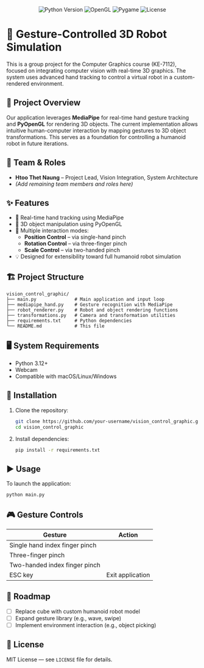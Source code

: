 

<div align="center">
  <img src="https://img.shields.io/badge/Python-3.12+-blue.svg" alt="Python Version">
  <img src="https://img.shields.io/badge/OpenGL-Enabled-green.svg" alt="OpenGL">
  <img src="https://img.shields.io/badge/Pygame-2.0+-red.svg" alt="Pygame">
  <img src="https://img.shields.io/badge/License-MIT-yellow.svg" alt="License">
</div>

# 🤖 Gesture-Controlled 3D Robot Simulation

This is a group project for the Computer Graphics course (KE-7112), focused on integrating computer vision with real-time 3D graphics. The system uses advanced hand tracking to control a virtual robot in a custom-rendered environment.

## 🧠 Project Overview

Our application leverages **MediaPipe** for real-time hand gesture tracking and **PyOpenGL** for rendering 3D objects. The current implementation allows intuitive human-computer interaction by mapping gestures to 3D object transformations. This serves as a foundation for controlling a humanoid robot in future iterations.

## 👥 Team & Roles

- **Htoo Thet Naung** – Project Lead, Vision Integration, System Architecture
- *(Add remaining team members and roles here)*

## ✨ Features

- 🎥 Real-time hand tracking using MediaPipe
- 🧊 3D object manipulation using PyOpenGL
- 🔧 Multiple interaction modes:
  - **Position Control** – via single-hand pinch
  - **Rotation Control** – via three-finger pinch
  - **Scale Control** – via two-handed pinch
- 💡 Designed for extensibility toward full humanoid robot simulation

## 🏗️ Project Structure

```
vision_control_graphic/
├── main.py              # Main application and input loop
├── mediapipe_hand.py    # Gesture recognition with MediaPipe
├── robot_renderer.py    # Robot and object rendering functions
├── transformations.py   # Camera and transformation utilities
├── requirements.txt     # Python dependencies
└── README.md            # This file
```

## 🖥️ System Requirements

- Python 3.12+
- Webcam
- Compatible with macOS/Linux/Windows

## 🚀 Installation

1. Clone the repository:
   ```bash
   git clone https://github.com/your-username/vision_control_graphic.git
   cd vision_control_graphic
   ```
2. Install dependencies:
   ```bash
   pip install -r requirements.txt
   ```

## ▶️ Usage

To launch the application:
```bash
python main.py
```

## 🎮 Gesture Controls

| Gesture                              | Action            |
|--------------------------------------|-------------------|
| Single hand index finger pinch       |      |
| Three-finger pinch                   |        |
| Two-handed index finger pinch        |         |
| ESC key                              | Exit application  |

## 🔭 Roadmap

- [ ] Replace cube with custom humanoid robot model
- [ ] Expand gesture library (e.g., wave, swipe)
- [ ] Implement environment interaction (e.g., object picking)

## 📄 License

MIT License — see `LICENSE` file for details.
